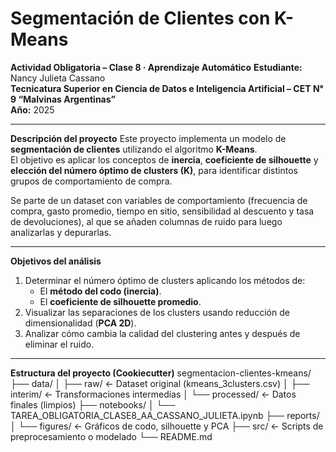 # Segmentación de Clientes con K-Means  
**Actividad Obligatoria – Clase 8 · Aprendizaje Automático**
**Estudiante:** Nancy Julieta Cassano  
**Tecnicatura Superior en Ciencia de Datos e Inteligencia Artificial – CET N° 9 “Malvinas Argentinas”**  
**Año:** 2025  

---

**Descripción del proyecto**
Este proyecto implementa un modelo de **segmentación de clientes** utilizando el algoritmo **K-Means**.  
El objetivo es aplicar los conceptos de **inercia**, **coeficiente de silhouette** y **elección del número óptimo de clusters (K)**, para identificar distintos grupos de comportamiento de compra.

Se parte de un dataset con variables de comportamiento (frecuencia de compra, gasto promedio, tiempo en sitio, sensibilidad al descuento y tasa de devoluciones), al que se añaden columnas de ruido para luego analizarlas y depurarlas.

---

**Objetivos del análisis**
1. Determinar el número óptimo de clusters aplicando los métodos de:
   - El **método del codo (inercia)**.  
   - El **coeficiente de silhouette promedio**.  
2. Visualizar las separaciones de los clusters usando reducción de dimensionalidad (**PCA 2D**).  
3. Analizar cómo cambia la calidad del clustering antes y después de eliminar el ruido.  

---

**Estructura del proyecto (Cookiecutter)**
segmentacion-clientes-kmeans/
├── data/
│ ├── raw/ ← Dataset original (kmeans_3clusters.csv)
│ ├── interim/ ← Transformaciones intermedias
│ └── processed/ ← Datos finales (limpios)
├── notebooks/
│ └── TAREA_OBLIGATORIA_CLASE8_AA_CASSANO_JULIETA.ipynb
├── reports/
│ └── figures/ ← Gráficos de codo, silhouette y PCA
├── src/ ← Scripts de preprocesamiento o modelado
└── README.md
